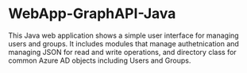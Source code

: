 WebApp-GraphAPI-Java
====================

This Java web application shows a simple user interface for managing users and groups.  It includes modules that manage authetnication and managing JSON for read and write operations, and directory class for common Azure AD objects including Users and Groups.
